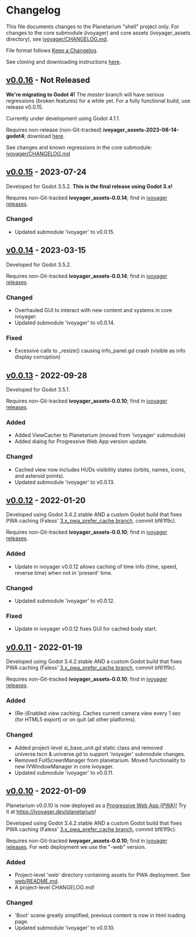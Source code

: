 # Changelog

This file documents changes to the Planetarium "shell" project only. For changes to the core submodule (ivoyager) and core assets (ivoyager_assets directory), see [ivoyager/CHANGELOG.md](https://github.com/ivoyager/ivoyager/blob/master/CHANGELOG.md).

File format follows [Keep a Changelog](https://keepachangelog.com/en/1.0.0/).

See cloning and downloading instructions [here](https://www.ivoyager.dev/developers/).

## [v0.0.16] - Not Released

**We're migrating to Godot 4!** The _master_ branch will have serious regressions (broken features) for a while yet. For a fully functional build, use release v0.0.15.

Currently under development using Godot 4.1.1.

Requires non-release (non-Git-tracked) **ivoyager_assets-2023-08-14-godot4**; download [here](https://github.com/ivoyager/non_release_assets/releases/tag/2023-08-14).

See changes and known regressions in the core submodule: [ivoyager/CHANGELOG.md](https://github.com/ivoyager/ivoyager/blob/master/CHANGELOG.md)

## [v0.0.15] - 2023-07-24

Developed for Godot 3.5.2. **This is the final release using Godot 3.x!**

Requires non-Git-tracked **ivoyager_assets-0.0.14**; find in [ivoyager releases](https://github.com/ivoyager/ivoyager/releases).

### Changed
* Updated submodule 'ivoyager' to v0.0.15.

## [v0.0.14] - 2023-03-15

Developed for Godot 3.5.2.

Requires non-Git-tracked **ivoyager_assets-0.0.14**; find in [ivoyager releases](https://github.com/ivoyager/ivoyager/releases).

### Changed
* Overhauled GUI to interact with new content and systems in core ivoyager.
* Updated submodule 'ivoyager' to v0.0.14.

### Fixed
* Excessive calls to _resize() causing info_panel.gd crash (visible as info display corruption)

## [v0.0.13] - 2022-09-28

Developed for Godot 3.5.1.

Requires non-Git-tracked **ivoyager_assets-0.0.10**; find in [ivoyager releases](https://github.com/ivoyager/ivoyager/releases).

### Added
* Added ViewCacher to Planetarium (moved from 'ivoyager' submodule)
* Added dialog for Progressive Web App version update.

### Changed
* Cached view now includes HUDs visibility states (orbits, names, icons, and asteroid points).
* Updated submodule 'ivoyager' to v0.0.13.

## [v0.0.12] - 2022-01-20

Developed using Godot 3.4.2.stable AND a custom Godot build that fixes PWA caching (Faless' [3.x_pwa_prefer_cache branch](https://github.com/godotengine/godot/compare/3.x...Faless:js/3.x_pwa_prefer_cache), commit bf61f9c).

Requires non-Git-tracked **ivoyager_assets-0.0.10**; find in [ivoyager releases](https://github.com/ivoyager/ivoyager/releases).

### Added
* Update in ivoyager v0.0.12 allows caching of time info (time, speed, reverse time) when not in 'present' time.

### Changed
* Updated submodule 'ivoyager' to v0.0.12.

### Fixed
* Update in ivoyager v0.0.12 fixes GUI for cached body start. 

## [v0.0.11] - 2022-01-19

Developed using Godot 3.4.2.stable AND a custom Godot build that fixes PWA caching (Faless' [3.x_pwa_prefer_cache branch](https://github.com/godotengine/godot/compare/3.x...Faless:js/3.x_pwa_prefer_cache), commit bf61f9c).

Requires non-Git-tracked **ivoyager_assets-0.0.10**; find in [ivoyager releases](https://github.com/ivoyager/ivoyager/releases).

### Added
* (Re-)Enabled view caching. Caches current camera view every 1 sec (for HTML5 export) or on quit (all other platforms).

### Changed
* Added project-level si_base_unit.gd static class and removed universe.tscn & universe.gd to support 'ivoyager' submodule changes.
* Removed FullScreenManager from planetarium. Moved functionality to new IVWindowManager in core ivoyager.
* Updated submodule 'ivoyager' to v0.0.11.

## [v0.0.10] - 2022-01-09

Planetarium v0.0.10 is now deployed as a [Progressive Web App (PWA)!](https://godotengine.org/article/godot-web-progress-report-8) Try it at https://ivoyager.dev/planetarium!

Developed using Godot 3.4.2.stable AND a custom Godot build that fixes PWA caching (Faless' [3.x_pwa_prefer_cache branch](https://github.com/godotengine/godot/compare/3.x...Faless:js/3.x_pwa_prefer_cache), commit bf61f9c).

Requires non-Git-tracked **ivoyager_assets-0.0.10**; find in [ivoyager releases](https://github.com/ivoyager/ivoyager/releases). For web deployment we use the "-web" version.

### Added
* Project-level 'web' directory containing assets for PWA deployment. See [web/README.md](https://github.com/ivoyager/planetarium/tree/master/web).
* A project-level CHANGELOG.md!

### Changed
* 'Boot' scene greatly simplified; previous content is now in html loading page.
* Updated submodule 'ivoyager' to v0.0.10.

##

[v0.0.16]: https://github.com/ivoyager/planetarium/compare/v0.0.15...HEAD
[v0.0.15]: https://github.com/ivoyager/planetarium/compare/v0.0.14...v0.0.15
[v0.0.14]: https://github.com/ivoyager/planetarium/compare/v0.0.13...v0.0.14
[v0.0.13]: https://github.com/ivoyager/planetarium/compare/v0.0.12...v0.0.13
[v0.0.12]: https://github.com/ivoyager/planetarium/compare/v0.0.11...v0.0.12
[v0.0.11]: https://github.com/ivoyager/planetarium/compare/v0.0.10...v0.0.11
[v0.0.10]: https://github.com/ivoyager/planetarium/compare/v0.0.9-alpha...v0.0.10
